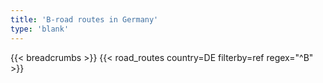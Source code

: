 ```yaml
---
title: 'B-road routes in Germany'
type: 'blank'
---
```


{{< breadcrumbs >}}
{{< road_routes country=DE filterby=ref regex="^B" >}}
